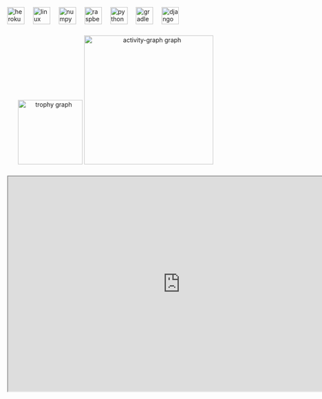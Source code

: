 
<div align="left">
  <img src="https://cdn.jsdelivr.net/gh/devicons/devicon/icons/heroku/heroku-original.svg" height="40" alt="heroku logo"  />
  <img width="12" />
  <img src="https://cdn.jsdelivr.net/gh/devicons/devicon/icons/linux/linux-original.svg" height="40" alt="linux logo"  />
  <img width="12" />
  <img src="https://cdn.jsdelivr.net/gh/devicons/devicon/icons/numpy/numpy-original.svg" height="40" alt="numpy logo"  />
  <img width="12" />
  <img src="https://cdn.jsdelivr.net/gh/devicons/devicon/icons/raspberrypi/raspberrypi-original.svg" height="40" alt="raspberrypi logo"  />
  <img width="12" />
  <img src="https://cdn.jsdelivr.net/gh/devicons/devicon/icons/python/python-original.svg" height="40" alt="python logo"  />
  <img width="12" />
  <img src="https://cdn.simpleicons.org/gradle/02303A" height="40" alt="gradle logo"  />
  <img width="12" />
  <img src="https://skillicons.dev/icons?i=django" height="40" alt="django logo"  />
</div>

###

<div align="center">
  <img src="https://github-profile-trophy.vercel.app?username=renmeii&theme=matrix&column=-1&row=1&margin-w=8&margin-h=8&no-bg=false&no-frame=false&order=4" height="150" alt="trophy graph"  />
  <img src="https://github-readme-activity-graph.vercel.app/graph?username=renmeii&radius=16&theme=chartreuse-dark&area=true&order=5" height="300" alt="activity-graph graph"  />
</div>

###



###

<div align="center">
  <iframe width="800" height="500" src="https://i.pinimg.com/originals/e6/86/a3/e686a3a650869d17ed75158b788af2d2.gif"</iframe> 
  <img height="500" src="https://files.catbox.moe/a7w617.gif"/>
</div>






[![Track Me](https://img.shields.io/badge/GHOST_PROTOCOL-ACTIVE-red?style=flat&logo=linux&logoColor=white)]()

> whoami  
> [REDACTED] | THEY/HEX | PWNER OF REALITIES  

### **0xDEADBEEF // USER PROFILE**  
[... ### **0xDEADBEEF // USER PROFILE**  
`> whoami`  
`[REDACTED]` | `C0D3_CRYPT1D` | `GHOST_IN_THE_MACHINE`  

`> system.diagnostics --origin`  
`ROOT ACCESS GRANTED`  
`└─╼ PATH: /dev/null/shadow_realm`  
`└─╼ AFFILIATION: [ERROR: 401 UNAUTHORIZED]`  
`└─╼ STATUS: [REDACTED BY ORDER OF NIGHTMARE SECURITY]`  

`> skillset --active`  
`[√] 0-DAY HUNTING`  
`[√] BINARY VXING (ELF/PE/MACH-O)`  
`[√] RF/SCADA KERNEL PANIC`  
`[√] LOG_FILES? WHAT_LOG_FILES?`  
`[!] FIREWALLS: CURRENTLY PWNING`  

`> last_known_motd`  
`"THEY SEE ENCRYPTION... I SEE A PUZZLE WITH MISSING PIECES.`  
` CONNECTIONS TERMINATED AT PORT 666. PROCEED WITH CAUTION."`  

`> contact --secure`  
`[!] WARNING: CARRIER PIGEON EAVESDROPPING DETECTED`  
`PGP: [FINGERPRINT ERASED]`  
`SIGNAL FLARE: [GITHUB DM - ENCRYPTED PAYLOAD ONLY]`  ...]

<!-- Skills Matrix -->
### **> SKILLS_DUMP --format=RAW_BINARY**  
[... ### **> SKILLS_DUMP --format=RAW_BINARY**  
`ADDR 0x0000`   C0 DE F1 7A  C0 FF EE 00  12 A5 7E 1F  │ PyTh0n_Ass3mbly®  
`ADDR 0x0010`   B4 D3 AD BA  11 04 90 7C  33 33 13 37  │ ELF_Weap0nization  
`ADDR 0x0020`   DE AD C0 DE  F0 0D 1A 55  80 80 FF 00  │ RF_K1llch41n  
`ADDR 0x0030`   42 4F 4F 54  53 45 51 20  24 E9 7A FC  │ Sc4da_Overdose  
`ADDR 0x0040`   7F 45 4C 46  01 01 01 00  90 90 CC FE  │ M4lware_OBFUSC8  
`ADDR 0x0050`   FE ED FA CE  BE EF DE AD  01 10 10 10  │ 0-Day_Archaeology  
`ADDR 0x0060`   63 6F 66 66  65 65 65 00  0F AA BB CC  │ Caff31ne_Synth3sis  
`ADDR 0x0070`   AC DC 00 00  1B 1C 1D 1E  FF FF 01 02  │ $h3llc0d3_Sorcery  

### **> MEMORY_MAP_STATUS**  
`[✓] STACK OVERFLOW DETECTED (GOOD)`  
`[✓] HEAP CORRUPTION: INTENTIONAL`  
`[!] WARNING: 0xDEADBEEF SECTORS ACTIVE` ...]
<!-- Footer -->
```diff
- TRACER WARNING >  
+ YOUR IP: [127.0.0.1]  
+ MY LOCATION: [BEYOND YOUR FIREWALL]  
+ COUNTERMEASURE: rm -rf --no-preserve-root /

